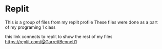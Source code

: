 # Replit
This is a group of files from my replit profile
These files were done as a part of my programing 1 class

this link connects to replit to show the rest of my files 
        https://replit.com/@GarrettBennett1
